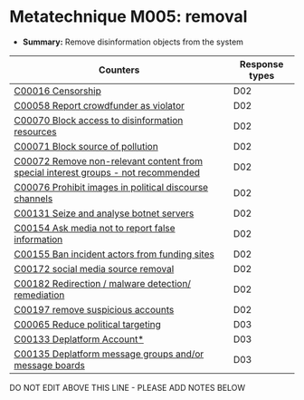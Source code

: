 # Metatechnique M005: removal

* **Summary:** Remove disinformation objects from the system


| Counters | Response types |
| -------- | -------------- |
| [C00016 Censorship](../../generated_pages/counters/C00016.md) | D02 |
| [C00058 Report crowdfunder as violator](../../generated_pages/counters/C00058.md) | D02 |
| [C00070 Block access to disinformation resources](../../generated_pages/counters/C00070.md) | D02 |
| [C00071 Block source of pollution](../../generated_pages/counters/C00071.md) | D02 |
| [C00072 Remove non-relevant content from special interest groups - not recommended](../../generated_pages/counters/C00072.md) | D02 |
| [C00076 Prohibit images in political discourse channels](../../generated_pages/counters/C00076.md) | D02 |
| [C00131 Seize and analyse botnet servers](../../generated_pages/counters/C00131.md) | D02 |
| [C00154 Ask media not to report false information](../../generated_pages/counters/C00154.md) | D02 |
| [C00155 Ban incident actors from funding sites](../../generated_pages/counters/C00155.md) | D02 |
| [C00172 social media source removal](../../generated_pages/counters/C00172.md) | D02 |
| [C00182 Redirection / malware detection/ remediation](../../generated_pages/counters/C00182.md) | D02 |
| [C00197 remove suspicious accounts](../../generated_pages/counters/C00197.md) | D02 |
| [C00065 Reduce political targeting](../../generated_pages/counters/C00065.md) | D03 |
| [C00133 Deplatform Account*](../../generated_pages/counters/C00133.md) | D03 |
| [C00135 Deplatform message groups and/or message boards](../../generated_pages/counters/C00135.md) | D03 |



DO NOT EDIT ABOVE THIS LINE - PLEASE ADD NOTES BELOW